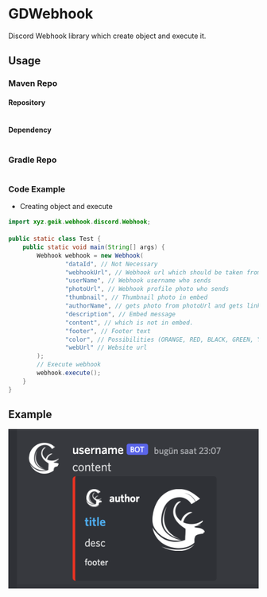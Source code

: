 # GDWebhook
 Discord Webhook library which create object and execute it.

## Usage

### Maven Repo
#### Repository
```xml

```

#### Dependency
```xml

```

### Gradle Repo
```xml

```

### Code Example
* Creating object and execute

```java
import xyz.geik.webhook.discord.Webhook;

public static class Test {
    public static void main(String[] args) {
        Webhook webhook = new Webhook(
                "dataId", // Not Necessary
                "webhookUrl", // Webhook url which should be taken from discord integrations tab
                "userName", // Webhook username who sends
                "photoUrl", // Webhook profile photo who sends
                "thumbnail", // Thumbnail photo in embed
                "authorName", // gets photo from photoUrl and gets link from webUrl
                "description", // Embed message
                "content", // which is not in embed.
                "footer", // Footer text
                "color", // Possibilities (ORANGE, RED, BLACK, GREEN, YELLOW, CYAN, WHITE and BLUE )
                "webUrl" // Website url
        );
        // Execute webhook
        webhook.execute();
    }
}
```

## Example
![](webhookexample.png)